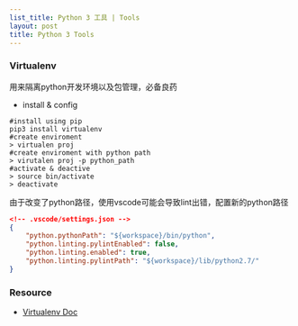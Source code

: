 ```yaml
---
list_title: Python 3 工具 | Tools
layout: post
title: Python 3 Tools
---
```


### Virtualenv

用来隔离python开发环境以及包管理，必备良药

- install  & config

```
#install using pip
pip3 install virtualenv
#create enviroment
> virtualen proj
#create enviroment with python path
> virutalen proj -p python_path
#activate & deactive
> source bin/activate
> deactivate
```
由于改变了python路径，使用vscode可能会导致lint出错，配置新的python路径

```json
<!-- .vscode/settings.json -->
{
    "python.pythonPath": "${workspace}/bin/python",    
    "python.linting.pylintEnabled": false,
    "python.linting.enabled": true,
    "python.linting.pylintPath": "${workspace}/lib/python2.7/"    
}
```


### Resource

- [Virtualenv Doc](https://docs.python.org/3/library/venv.html)
